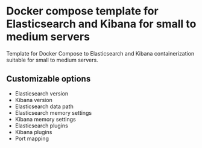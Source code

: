 # Docker compose template for Elasticsearch and Kibana for small to medium servers
Template for Docker Compose to Elasticsearch and Kibana containerization suitable for small to medium servers.

## Customizable options
- Elasticsearch version
- Kibana version
- Elasticsearch data path
- Elasticsearch memory settings
- Kibana memory settings
- Elasticsearch plugins
- Kibana plugins
- Port mapping
